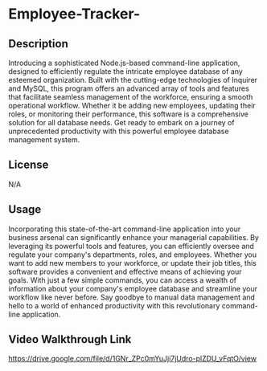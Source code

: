 # Employee-Tracker-

## Description

Introducing a sophisticated Node.js-based command-line application, designed to efficiently regulate the intricate employee database of any esteemed organization. Built with the cutting-edge technologies of Inquirer and MySQL, this program offers an advanced array of tools and features that facilitate seamless management of the workforce, ensuring a smooth operational workflow. Whether it be adding new employees, updating their roles, or monitoring their performance, this software is a comprehensive solution for all database needs. Get ready to embark on a journey of unprecedented productivity with this powerful employee database management system.

## License

N/A

## Usage

Incorporating this state-of-the-art command-line application into your business arsenal can significantly enhance your managerial capabilities. By leveraging its powerful tools and features, you can efficiently oversee and regulate your company's departments, roles, and employees. Whether you want to add new members to your workforce, or update their job titles, this software provides a convenient and effective means of achieving your goals. With just a few simple commands, you can access a wealth of information about your company's employee database and streamline your workflow like never before. Say goodbye to manual data management and hello to a world of enhanced productivity with this revolutionary command-line application.

## Video Walkthrough Link

https://drive.google.com/file/d/1GNr_ZPc0mYuJji7jUdro-plZDU_vFqtO/view
